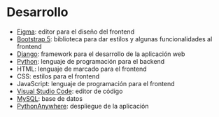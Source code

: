 # Desarrollo

- [Figma](https://www.figma.com/): editor para el diseño del frontend
- [Bootstrap 5](https://getbootstrap.com/): biblioteca para dar estilos y algunas funcionalidades al frontend
- [Django](https://www.djangoproject.com/): framework para el desarrollo de la aplicación web
- [Python](https://www.python.org/): lenguaje de programación para el backend
- HTML: lenguaje de marcado para el frontend
- CSS: estilos para el frontend
- JavaScript: lenguaje de programación para el frontend
- [Visual Studio Code](https://code.visualstudio.com/): editor de código
- [MySQL](https://www.mysql.com/): base de datos
- [PythonAnywhere](https://www.pythonanywhere.com/): despliegue de la aplicación
